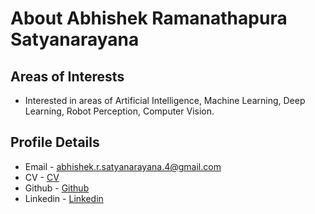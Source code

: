 # About Abhishek Ramanathapura Satyanarayana

## Areas of Interests
* Interested in areas of Artificial Intelligence, Machine Learning, Deep Learning, Robot Perception, Computer Vision.

## Profile Details
* Email - <abhishek.r.satyanarayana.4@gmail.com>
* CV - [CV](https://abhishekrs4.github.io/docs/cv_abhishek_r_s.pdf)
* Github - [Github](https://abhishekrs4.github.io/)
* Linkedin - [Linkedin](https://www.linkedin.com/in/abhishek-ramanathapura-satyanarayana-862608a0/)
